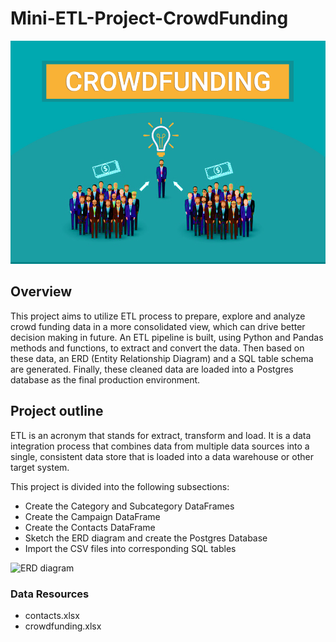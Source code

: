 # Mini-ETL-Project-CrowdFunding
![Crowd-Funding](https://github.com/wei3chen2/Mini-ETL-Project/blob/main/Crowd-Funding.jpg)
## Overview

This project aims to utilize ETL process to prepare, explore and analyze crowd funding data in a more consolidated view, which can drive better decision making in future.
An ETL pipeline is built, using Python and Pandas methods and functions, to extract and convert the data. Then based on these data, an ERD (Entity Relationship Diagram) and a SQL table schema are generated. Finally, these cleaned data are loaded into a Postgres database as the final production environment.

## Project outline

ETL is an acronym that stands for extract, transform and load. It is a data integration process that combines data from multiple data sources into a single, consistent data store that is loaded into a data warehouse or other target system. 

This project is divided into the following subsections:
 *  Create the Category and Subcategory DataFrames
 *  Create the Campaign DataFrame
 *  Create the Contacts DataFrame
 *  Sketch the ERD diagram and create the Postgres Database
 *  Import the CSV files into corresponding SQL tables

![ERD diagram](https://github.com/wei3chen2/Mini-ETL-Project-/blob/main/ERD%20diagram%20(2).png)

### Data Resources

 *  contacts.xlsx
 *  crowdfunding.xlsx



